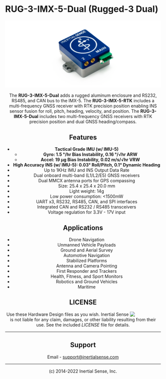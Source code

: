 # RUG-3-IMX-5-Dual	(Rugged-3 Dual)

<center>

![RUG-3-IMX-5-Dual](Images/rug-3.0-g2.png)

<center/>

The **RUG-3-IMX-5-Dual** adds a rugged aluminum enclosure and RS232, RS485, and CAN bus to the IMX-5. The **RUG-3-IMX-5-RTK** includes a multi-frequency GNSS receiver with RTK precision position enabling INS sensor fusion for roll, pitch, heading, velocity, and position. The **RUG-3-IMX-5-Dual** includes two multi-frequency GNSS receivers with RTK precision position and dual GNSS heading/compass. 

## Features

- **Tactical Grade IMU (w/ IMU-5)**
  - **Gyro: 1.5 °/hr Bias Instability, 0.16 °/√hr ARW**
  - **Accel: 19 μg Bias Instability, 0.02 m/s/√hr VRW**
- **High Accuracy INS (w/ IMU-5):  0.03° Roll/Pitch, 0.1° Dynamic Heading**
- Up to 1KHz IMU and INS Output Data Rate
- Dual onboard multi-band (L1/L2/E5) GNSS receivers
- Dual MMCX antenna ports for GPS compassing
- Size:  25.4 x 25.4 x 20.0 mm
- Light weight:  14g
- Low power consumption:  <1500mW
- UART x3, RS232, RS485, CAN, and SPI interfaces
- Integrated CAN and RS232 / RS485 transceivers
- Voltage regulation for 3.3V - 17V input

## Applications

- Drone Navigation
- Unmanned Vehicle Payloads
- Ground and Aerial Survey
- Automotive Navigation
- Stabilized Platforms
- Antenna and Camera Pointing
- First Responder and Trackers
- Health, Fitness, and Sport Monitors
- Robotics and Ground Vehicles
- Maritime


## LICENSE

<img src="https://www.oshwa.org/wp-content/uploads/2014/03/oshw-logo.svg" width="100" align="right" />

Use these Hardware Design files as you wish.  Inertial Sense is not liable for any claim, damages, or other liability resulting from their use.  See the included *LICENSE* file for details.

------

## Support

Email - support@inertialsense.com

------

(c) 2014-2022 Inertial Sense, Inc.
